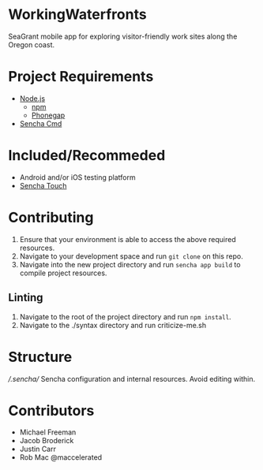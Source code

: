 # WorkingWaterfronts

SeaGrant mobile app for exploring visitor-friendly work sites along the Oregon coast.

# Project Requirements

- [Node.js](http://nodejs.org/)
	- [npm](https://www.npmjs.com/)
	- [Phonegap](http://phonegap.com/)
- [Sencha Cmd](http://www.sencha.com/products/sencha-cmd/)

# Included/Recommeded

- Android and/or iOS testing platform
- [Sencha Touch](http://www.sencha.com/products/touch)

# Contributing

1. Ensure that your environment is able to access the above required resources.
2. Navigate to your development space and run `git clone` on this repo.
3. Navigate into the new project directory and run `sencha app build` to compile project resources.

## Linting

1. Navigate to the root of the project directory and run `npm install`.
2. Navigate to the ./syntax directory and run criticize-me.sh

# Structure

*/.sencha/*
Sencha configuration and internal resources. Avoid editing within.

# Contributors

- Michael Freeman
- Jacob Broderick
- Justin Carr
- Rob Mac @maccelerated
